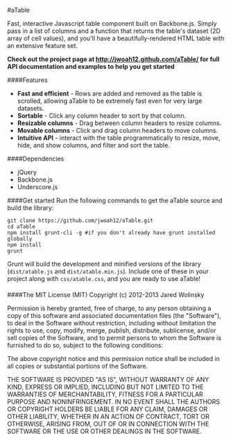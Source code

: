#aTable

Fast, interactive Javascript table component built on Backbone.js. Simply pass in a list of columns and a function that returns the table's dataset (2D array of cell values), and you'll have a beautifully-rendered HTML table with an extensive feature set.

**Check out the project page at http://jwoah12.github.com/aTable/ for full API documentation and examples to help you get started**

####Features
* **Fast and efficient** - Rows are added and removed as the table is scrolled, allowing aTable to be extremely fast even for very large datasets.
* **Sortable** - Click any column header to sort by that column.
* **Resizable columns** - Drag between column headers to resize columns.
* **Movable columns** - Click and drag column headers to move columns.
* **Intuitive API** - interact with the table programmatically to resize, move, hide, and show columns, and filter and sort the table.

####Dependencies
* jQuery
* Backbone.js
* Underscore.js

####Get started
Run the following commands to get the aTable source and build the library:
```
git clone https://github.com/jwoah12/aTable.git
cd aTable
npm install grunt-cli -g #if you don't already have grunt installed globally
npm install
grunt
```
Grunt will build the development and minified versions of the library (`dist/atable.js` and `dist/atable.min.js`).  Include one of these in your project along with `css/atable.css`, and you are ready to use aTable!

####
####The MIT License (MIT)
Copyright (c) 2012-2013 Jared Wolinsky

Permission is hereby granted, free of charge, to any person obtaining a copy of this software and associated documentation files (the "Software"), to deal in the Software without restriction, including without limitation the rights to use, copy, modify, merge, publish, distribute, sublicense, and/or sell copies of the Software, and to permit persons to whom the Software is furnished to do so, subject to the following conditions:

The above copyright notice and this permission notice shall be included in all copies or substantial portions of the Software.

THE SOFTWARE IS PROVIDED "AS IS", WITHOUT WARRANTY OF ANY KIND, EXPRESS OR IMPLIED, INCLUDING BUT NOT LIMITED TO THE WARRANTIES OF MERCHANTABILITY, FITNESS FOR A PARTICULAR PURPOSE AND NONINFRINGEMENT. IN NO EVENT SHALL THE AUTHORS OR COPYRIGHT HOLDERS BE LIABLE FOR ANY CLAIM, DAMAGES OR OTHER LIABILITY, WHETHER IN AN ACTION OF CONTRACT, TORT OR OTHERWISE, ARISING FROM, OUT OF OR IN CONNECTION WITH THE SOFTWARE OR THE USE OR OTHER DEALINGS IN THE SOFTWARE.
